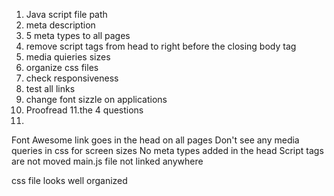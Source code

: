 1. Java script file path
2. meta description
3. 5 meta types to all pages
4. remove script tags from head to right before the closing body tag
5. media quieries sizes
6. organize css files
7. check responsiveness
8. test all links
9. change font sizzle on applications
10. Proofread
11.the 4 questions
12.


Font Awesome link goes in the head on all pages
Don't see any media queries in css for screen sizes
No meta types added in the head
Script tags are not moved
main.js file not linked anywhere


css file looks well organized